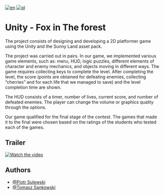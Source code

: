 [![en](https://img.shields.io/badge/lang-en-blue.svg)](https://github.com/peterprospl12/Fox-in-The-Forest/blob/main/README.md)
[![pl](https://img.shields.io/badge/lang-pl-red.svg)](https://github.com/peterprospl12/Fox-in-The-Forest/blob/main/README.pl.md)


# Unity - Fox in The forest

The project consists of designing and developing a 2D platformer game using the Unity and the Sunny Land asset pack.

The project was carried out in pairs. In our game, we implemented various game elements, such as: menu, HUD, logic puzzles, different elements of character and enemy mechanics, and objects moving in different ways. 
The game requires collecting keys to complete the level. 
After completing the level, the score (points are obtained for defeating enemies, collecting “cherries” and for each life that we managed to save) and the level completion time are shown. 

The HUD consists of a timer, number of lives, current score, and number of defeated enemies. The player can change the volume or graphics quality through the options.

Our game qualified for the final stage of the contest. The games that made it to the final were chosen based on the ratings of the students who tested each of the games.
## Trailer



[![Watch the video](https://i.imgur.com/TAFxVx2.png)](https://youtu.be/XhBEN22He_g
)

## Authors

- [@Piotr Sulewski](https://github.com/peterprospl12)
- [@Tomasz Sankowski](https://www.github.com)

